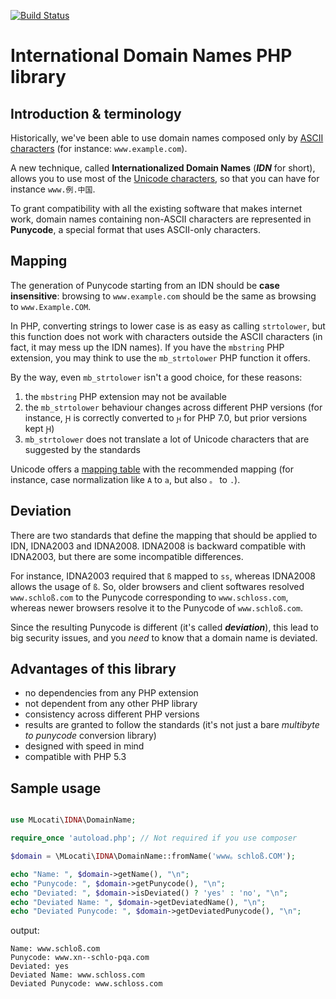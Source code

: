 [![Build Status](https://travis-ci.org/mlocati/idna.svg?branch=master)](https://travis-ci.org/mlocati/idna)

# International Domain Names PHP library

## Introduction & terminology

Historically, we've been able to use domain names composed only by [ASCII characters](https://en.wikipedia.org/wiki/ASCII) (for instance: `www.example.com`).

A new technique, called **Internationalized Domain Names** (***IDN*** for short), allows you to use most of the [Unicode characters](https://en.wikipedia.org/wiki/Universal_Character_Set_characters), so that you can have for instance `www.例.中国`.

To grant compatibility with all the existing software that makes internet work, domain names containing non-ASCII characters are represented in **Punycode**, a special format that uses ASCII-only characters.

## Mapping

The generation of Punycode starting from an IDN should be **case insensitive**: browsing to `www.example.com` should be the same as browsing to `www.Example.COM`.

In PHP, converting strings to lower case is as easy as calling `strtolower`, but this function does not work with characters outside the ASCII characters (in fact, it may mess up the IDN names).
If you have the `mbstring` PHP extension, you may think to use the `mb_strtolower` PHP function it offers.

By the way, even `mb_strtolower` isn't a good choice, for these reasons:

1. the `mbstring` PHP extension may not be available
2. the `mb_strtolower` behaviour changes across different PHP versions (for instance, `Ԩ` is correctly converted to `ԩ` for PHP 7.0, but prior versions kept `Ԩ`)
3. `mb_strtolower` does not translate a lot of Unicode characters that are suggested by the standards

Unicode offers a [mapping table](http://www.unicode.org/Public/idna/latest/IdnaMappingTable.txt) with the recommended mapping (for instance, case normalization like `A` to `a`, but also `。` to `.`).


## Deviation

There are two standards that define the mapping that should be applied to IDN, IDNA2003 and IDNA2008.
IDNA2008 is backward compatible with IDNA2003, but there are some incompatible differences.

For instance, IDNA2003 required that `ß` mapped to `ss`, whereas IDNA2008 allows the usage of `ß`. So, older browsers and client softwares resolved `www.schloß.com` to the Punycode corresponding to `www.schloss.com`, whereas newer browsers resolve it to the Punycode of `www.schloß.com`.  

Since the resulting Punycode is different (it's called ***deviation***), this lead to big security issues, and you *need* to know that a domain name is deviated.

## Advantages of this library

- no dependencies from any PHP extension
- not dependent from any other PHP library
- consistency across different PHP versions
- results are granted to follow the standards (it's not just a bare *multibyte to punycode* conversion library)
- designed with speed in mind
- compatible with PHP 5.3

## Sample usage

```php

use MLocati\IDNA\DomainName;

require_once 'autoload.php'; // Not required if you use composer

$domain = \MLocati\IDNA\DomainName::fromName('www。schloß.COM');

echo "Name: ", $domain->getName(), "\n";
echo "Punycode: ", $domain->getPunycode(), "\n";
echo "Deviated: ", $domain->isDeviated() ? 'yes' : 'no', "\n";
echo "Deviated Name: ", $domain->getDeviatedName(), "\n";
echo "Deviated Punycode: ", $domain->getDeviatedPunycode(), "\n";
```
output:
```
Name: www.schloß.com
Punycode: www.xn--schlo-pqa.com
Deviated: yes
Deviated Name: www.schloss.com
Deviated Punycode: www.schloss.com
```